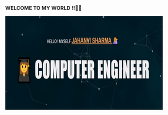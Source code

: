 ### WELCOME TO MY WORLD !!👋👧
<!DOCTYPE html>
<html>
<body>
  <div>
    <a href= "https://jahanvisharma.ml/" ><img src="ab.gif"  width="995" height="300"></a> </div>
</body>
</html>
